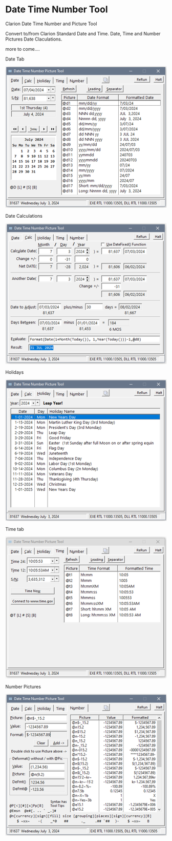 # Date Time Number Tool
 Clarion Date Time Number and Picture Tool

Convert to/from Clarion Standard Date and Time. 
Date, Time and Number Pictures
Date Claculations.

more to come....


Date Tab

![date tab](images/readme1.png)

Date Calculations

![calc tab](images/readme2.png)

Holidays

![hol tab](images/readme3.png)

Time tab

![time tab](images/readme4.png)

Number Pictures

![number tab](images/readme5.png)

